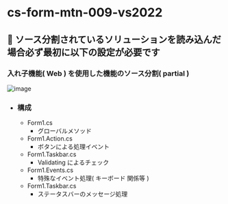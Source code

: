 # cs-form-mtn-009-vs2022

## 🔴 ソース分割されているソリューションを読み込んだ場合必ず最初に以下の設定が必要です

### 入れ子機能( Web ) を使用した機能のソース分割( partial )

![image](https://github.com/winofsql/cs-form-mtn-009-vs2022/assets/1501327/da790ac1-c0f5-4883-882a-69ab3b30a068)

- ### 構成
  - Form1.cs 
    - グローバルメソッド
  - Form1.Action.cs
    - ボタンによる処理イベント
  - Form1.Taskbar.cs
    - Validating によるチェック
  - Form1.Events.cs
    - 特殊なイベント処理( キーボード 関係等 )
  - Form1.Taskbar.cs
    - ステータスバーのメッセージ処理
